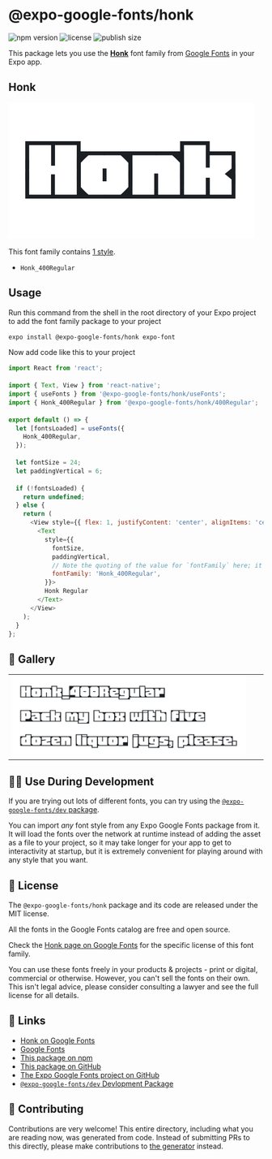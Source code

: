 # @expo-google-fonts/honk

![npm version](https://flat.badgen.net/npm/v/@expo-google-fonts/honk)
![license](https://flat.badgen.net/github/license/expo/google-fonts)
![publish size](https://flat.badgen.net/packagephobia/install/@expo-google-fonts/honk)

This package lets you use the [**Honk**](https://fonts.google.com/specimen/Honk) font family from [Google Fonts](https://fonts.google.com/) in your Expo app.

## Honk

![Honk](./font-family.png)

This font family contains [1 style](#-gallery).

- `Honk_400Regular`

## Usage

Run this command from the shell in the root directory of your Expo project to add the font family package to your project
```sh
expo install @expo-google-fonts/honk expo-font
```

Now add code like this to your project
```js
import React from 'react';

import { Text, View } from 'react-native';
import { useFonts } from '@expo-google-fonts/honk/useFonts';
import { Honk_400Regular } from '@expo-google-fonts/honk/400Regular';

export default () => {
  let [fontsLoaded] = useFonts({
    Honk_400Regular,
  });

  let fontSize = 24;
  let paddingVertical = 6;

  if (!fontsLoaded) {
    return undefined;
  } else {
    return (
      <View style={{ flex: 1, justifyContent: 'center', alignItems: 'center' }}>
        <Text
          style={{
            fontSize,
            paddingVertical,
            // Note the quoting of the value for `fontFamily` here; it expects a string!
            fontFamily: 'Honk_400Regular',
          }}>
          Honk Regular
        </Text>
      </View>
    );
  }
};

```

## 🔡 Gallery


||||
|-|-|-|
|![Honk_400Regular](.//400Regular/Honk_400Regular.ttf.png)||||


## 👩‍💻 Use During Development

If you are trying out lots of different fonts, you can try using the [`@expo-google-fonts/dev` package](https://github.com/freeboub/google-fonts/tree/master/font-packages/dev#readme).

You can import *any* font style from any Expo Google Fonts package from it. It will load the fonts
over the network at runtime instead of adding the asset as a file to your project, so it may take longer
for your app to get to interactivity at startup, but it is extremely convenient
for playing around with any style that you want.

## 📖 License

The `@expo-google-fonts/honk` package and its code are released under the MIT license.

All the fonts in the Google Fonts catalog are free and open source.

Check the [Honk page on Google Fonts](https://fonts.google.com/specimen/Honk) for the specific license of this font family.

You can use these fonts freely in your products & projects - print or digital, commercial or otherwise. However, you can't sell the fonts on their own. This isn't legal advice, please consider consulting a lawyer and see the full license for all details.

## 🔗 Links

- [Honk on Google Fonts](https://fonts.google.com/specimen/Honk)
- [Google Fonts](https://fonts.google.com/)
- [This package on npm](https://www.npmjs.com/package/@expo-google-fonts/honk)
- [This package on GitHub](https://github.com/freeboub/google-fonts/tree/master/font-packages/honk)
- [The Expo Google Fonts project on GitHub](https://github.com/freeboub/google-fonts)
- [`@expo-google-fonts/dev` Devlopment Package](https://github.com/freeboub/google-fonts/tree/master/font-packages/dev)

## 🤝 Contributing

Contributions are very welcome! This entire directory, including what you are reading now, was generated from code. Instead of submitting PRs to this directly, please make contributions to [the generator](https://github.com/freeboub/google-fonts/tree/master/packages/generator) instead.

